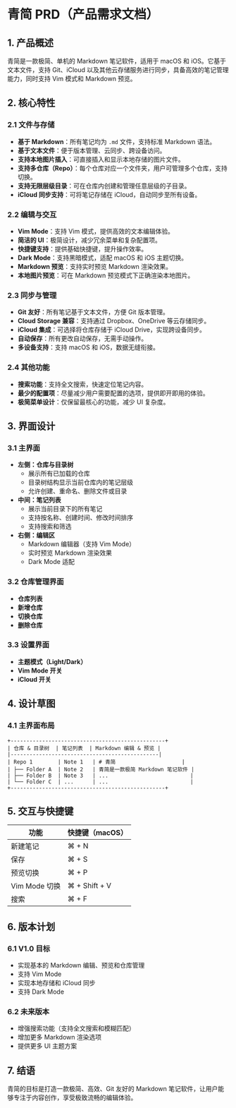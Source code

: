 # 青简 PRD（产品需求文档）

## 1. 产品概述

青简是一款极简、单机的 Markdown 笔记软件，适用于 macOS 和 iOS。它基于文本文件，支持 Git、iCloud 以及其他云存储服务进行同步，具备高效的笔记管理能力，同时支持 Vim 模式和 Markdown 预览。

## 2. 核心特性

### 2.1 文件与存储

- **基于 Markdown**：所有笔记均为 `.md` 文件，支持标准 Markdown 语法。
- **基于文本文件**：便于版本管理、云同步、跨设备访问。
- **支持本地图片插入**：可直接插入和显示本地存储的图片文件。
- **支持多仓库（Repo）**：每个仓库对应一个文件夹，用户可管理多个仓库，支持切换。
- **支持无限层级目录**：可在仓库内创建和管理任意层级的子目录。
- **iCloud 同步支持**：可将笔记存储在 iCloud，自动同步至所有设备。

### 2.2 编辑与交互

- **Vim Mode**：支持 Vim 模式，提供高效的文本编辑体验。
- **简洁的 UI**：极简设计，减少冗余菜单和复杂配置项。
- **快捷键支持**：提供基础快捷键，提升操作效率。
- **Dark Mode**：支持黑暗模式，适配 macOS 和 iOS 主题切换。
- **Markdown 预览**：支持实时预览 Markdown 渲染效果。
- **本地图片预览**：可在 Markdown 预览模式下正确渲染本地图片。

### 2.3 同步与管理

- **Git 友好**：所有笔记基于文本文件，方便 Git 版本管理。
- **Cloud Storage 兼容**：支持通过 Dropbox、OneDrive 等云存储同步。
- **iCloud 集成**：可选择将仓库存储于 iCloud Drive，实现跨设备同步。
- **自动保存**：所有更改自动保存，无需手动操作。
- **多设备支持**：支持 macOS 和 iOS，数据无缝衔接。

### 2.4 其他功能

- **搜索功能**：支持全文搜索，快速定位笔记内容。
- **最少的配置项**：尽量减少用户需要配置的选项，提供即开即用的体验。
- **极简菜单设计**：仅保留最核心的功能，减少 UI 复杂度。

## 3. 界面设计

### 3.1 主界面

- **左侧：仓库与目录树**
  - 展示所有已加载的仓库
  - 目录树结构显示当前仓库内的笔记层级
  - 允许创建、重命名、删除文件或目录
- **中间：笔记列表**
  - 展示当前目录下的所有笔记
  - 支持按名称、创建时间、修改时间排序
  - 支持搜索和筛选
- **右侧：编辑区**
  - Markdown 编辑器（支持 Vim Mode）
  - 实时预览 Markdown 渲染效果
  - Dark Mode 适配

### 3.2 仓库管理界面

- **仓库列表**
- **新增仓库**
- **切换仓库**
- **删除仓库**

### 3.3 设置界面

- **主题模式（Light/Dark）**
- **Vim Mode 开关**
- **iCloud 开关**

## 4. 设计草图

### 4.1 主界面布局

```
+-------------------------------------------------+
| 仓库 & 目录树  | 笔记列表  | Markdown 编辑 & 预览 |
|-----------------------------------------------|
| Repo 1        | Note 1   | # 青简                     |
| ├── Folder A  | Note 2   | 青简是一款极简 Markdown 笔记软件 |
| ├── Folder B  | Note 3   | ...                          |
| └── Folder C  | ...      | ...                          |
+-------------------------------------------------+
```

## 5. 交互与快捷键

| 功能          | 快捷键（macOS）    |
| ----------- | ------------- |
| 新建笔记        | ⌘ + N         |
| 保存          | ⌘ + S         |
| 预览切换        | ⌘ + P         |
| Vim Mode 切换 | ⌘ + Shift + V |
| 搜索          | ⌘ + F         |

## 6. 版本计划

### 6.1 V1.0 目标

- 实现基本的 Markdown 编辑、预览和仓库管理
- 支持 Vim Mode
- 实现本地存储和 iCloud 同步
- 支持 Dark Mode

### 6.2 未来版本

- 增强搜索功能（支持全文搜索和模糊匹配）
- 增加更多 Markdown 渲染选项
- 提供更多 UI 主题方案

## 7. 结语

青简的目标是打造一款极简、高效、Git 友好的 Markdown 笔记软件，让用户能够专注于内容创作，享受极致流畅的编辑体验。
